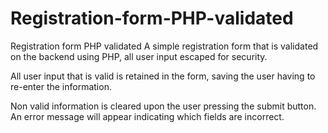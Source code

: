 # Registration-form-PHP-validated
Registration form PHP validated
A simple registration form that is validated on the backend using PHP, all user input escaped for security.

All user input that is valid is retained in the form, saving the user having to re-enter the information.

Non valid information is cleared upon the user pressing the submit button. An error message will appear indicating which fields are incorrect.
